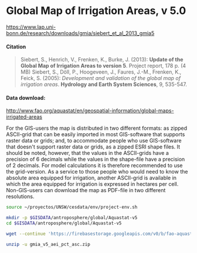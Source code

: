 # Global Map of Irrigation Areas, v 5.0

https://www.lap.uni-bonn.de/research/downloads/gmia/siebert_et_al_2013_gmia5

#### Citation
> Siebert, S., Henrich, V., Frenken, K., Burke, J. (2013): **Update of the Global Map of Irrigation Areas to version 5**. Project report, 178 p. (4 MB)
> Siebert, S., Döll, P., Hoogeveen, J., Faures, J.-M., Frenken, K., Feick, S. (2005): *Development and validation of the global map of irrigation areas*. **Hydrology and Earth System Sciences**, 9, 535-547.

#### Data download:
http://www.fao.org/aquastat/en/geospatial-information/global-maps-irrigated-areas

For the GIS-users the map is distributed in two different formats: as zipped ASCII-grid that can be easily imported in most GIS-software that supports raster data or grids; and, to accommodate people who use GIS-software that doesn't support raster data or grids, as a zipped ESRI shape files. It should be noted, however, that the values in the ASCII-grids have a precision of 6 decimals while the values in the shape-file have a precision of 2 decimals. For model calculations it is therefore recommended to use the grid-version. As a service to those people who would need to know the absolute area equipped for irrigation, another ASCII-grid is available in which the area equipped for irrigation is expressed in hectares per cell. Non-GIS-users can download the map as PDF-file in two different resolutions.


```sh
source ~/proyectos/UNSW/cesdata/env/project-env.sh

mkdir -p $GISDATA/antroposphere/global/Aquastat-v5
cd $GISDATA/antroposphere/global/Aquastat-v5

wget --continue 'https://firebasestorage.googleapis.com/v0/b/fao-aquastat.appspot.com/o/GIS%2Fgmia_v5_aei_pct_asc.zip?alt=media&token=e448ce53-296f-4756-90c1-75c87f74e569' --output-document=gmia_v5_aei_pct_asc.zip

unzip -u gmia_v5_aei_pct_asc.zip


```
